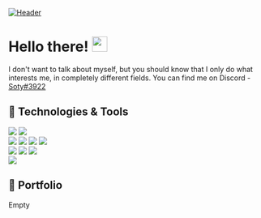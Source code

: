 [![Header](https://carzi.ru/logo.png "Header")](https://carzi.ru/)

# Hello there! <img src="https://raw.githubusercontent.com/MartinHeinz/MartinHeinz/master/wave.gif" width="30px" height="30px" />

I don't want to talk about myself, but you should know that I only do what interests me, in completely different fields. You can find me on Discord - [Soty#3922](https://discord.com/)

## 🔧 Technologies & Tools

![](https://img.shields.io/badge/❯-c%20sharp-informational?style=for-the-badge&logo=C-Sharp&logoColor=white&color=4419b7)
![](https://img.shields.io/badge/❯-node%20js-informational?style=for-the-badge&logo=node.js&logoColor=white&color=4419b7)
<br/>
![](https://img.shields.io/badge/❯-html5-informational?style=for-the-badge&logo=html5&logoColor=white&color=4419b7)
![](https://img.shields.io/badge/❯-css3-informational?style=for-the-badge&logo=css3&logoColor=white&color=4419b7)
![](https://img.shields.io/badge/❯-javascript-informational?style=for-the-badge&logo=JavaScript&logoColor=white&color=4419b7)
![](https://img.shields.io/badge/❯-Tailwind%20CSS-informational?style=for-the-badge&logo=Tailwind-CSS&logoColor=white&color=4419b7)
<br/>
![](https://img.shields.io/badge/❯-Svelte-informational?style=for-the-badge&logo=Svelte&logoColor=white&color=4419b7)
![](https://img.shields.io/badge/❯-react-informational?style=for-the-badge&logo=React&logoColor=white&color=4419b7)
![](https://img.shields.io/badge/❯-react%20native-informational?style=for-the-badge&logo=React&logoColor=white&color=4419b7)
<br/>
![](https://img.shields.io/badge/❯-json%20developer-informational?style=for-the-badge&logo=json&logoColor=white&color=4419b7)

## 💼 Portfolio

Empty
<!-- - [НПЦ "Мониторинг"](https://monitoringmd.com/) -->
